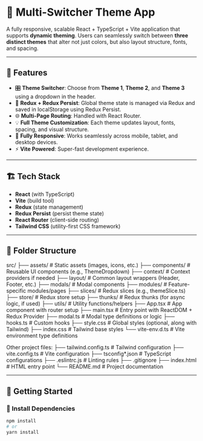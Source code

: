 # 🎨 Multi-Switcher Theme App

A fully responsive, scalable React + TypeScript + Vite application that supports **dynamic theming**. Users can seamlessly switch between **three distinct themes** that alter not just colors, but also layout structure, fonts, and spacing.

---

## 📌 Features

- 🎛️ **Theme Switcher**: Choose from **Theme 1**, **Theme 2**, and **Theme 3** using a dropdown in the header.
- 🧠 **Redux + Redux Persist**: Global theme state is managed via Redux and saved in localStorage using Redux Persist.
- 🌐 **Multi-Page Routing**: Handled with React Router.
- 💡 **Full Theme Customization**: Each theme updates layout, fonts, spacing, and visual structure.
- 📱 **Fully Responsive**: Works seamlessly across mobile, tablet, and desktop devices.
- ⚡ **Vite Powered**: Super-fast development experience.

---

## 🏗️ Tech Stack

- **React** (with TypeScript)
- **Vite** (build tool)
- **Redux** (state management)
- **Redux Persist** (persist theme state)
- **React Router** (client-side routing)
- **Tailwind CSS** (utility-first CSS framework)

---

## 📁 Folder Structure

src/
├── assets/ # Static assets (images, icons, etc.)
├── components/ # Reusable UI components (e.g., ThemeDropdown)
├── context/ # Context providers if needed
├── layout/ # Common layout wrappers (Header, Footer, etc.)
├── modals/ # Modal components
├── modules/ # Feature-specific modules/pages
├── slices/ # Redux slices (e.g., themeSlice.ts)
├── store/ # Redux store setup
├── thunks/ # Redux thunks (for async logic, if used)
├── utils/ # Utility functions/helpers
├── App.tsx # App component with router setup
├── main.tsx # Entry point with ReactDOM + Redux Provider
├── modal.ts # Modal type definitions or logic
├── hooks.ts # Custom hooks
├── style.css # Global styles (optional, along with Tailwind)
├── index.css # Tailwind base styles
└── vite-env.d.ts # Vite environment type definitions

Other project files:
├── tailwind.config.ts # Tailwind configuration
├── vite.config.ts # Vite configuration
├── tsconfig*.json # TypeScript configurations
├── .eslintrc.js # Linting rules
├── .gitignore
├── index.html # HTML entry point
└── README.md # Project documentation

---

## 🚀 Getting Started

### 🔧 Install Dependencies

```bash
npm install
# or
yarn install